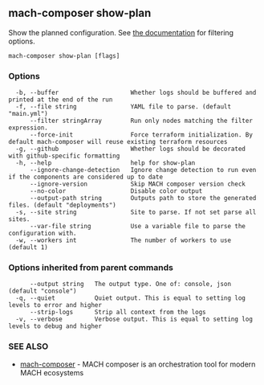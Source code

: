 ## mach-composer show-plan

Show the planned configuration. See [the documentation](/howto/cli/filtering-commands) for filtering options.

```
mach-composer show-plan [flags]
```

### Options

```
  -b, --buffer                    Whether logs should be buffered and printed at the end of the run
  -f, --file string               YAML file to parse. (default "main.yml")
      --filter stringArray        Run only nodes matching the filter expression.
      --force-init                Force terraform initialization. By default mach-composer will reuse existing terraform resources
  -g, --github                    Whether logs should be decorated with github-specific formatting
  -h, --help                      help for show-plan
      --ignore-change-detection   Ignore change detection to run even if the components are considered up to date
      --ignore-version            Skip MACH composer version check
      --no-color                  Disable color output
      --output-path string        Outputs path to store the generated files. (default "deployments")
  -s, --site string               Site to parse. If not set parse all sites.
      --var-file string           Use a variable file to parse the configuration with.
  -w, --workers int               The number of workers to use (default 1)
```

### Options inherited from parent commands

```
      --output string   The output type. One of: console, json (default "console")
  -q, --quiet           Quiet output. This is equal to setting log levels to error and higher
      --strip-logs      Strip all context from the logs
  -v, --verbose         Verbose output. This is equal to setting log levels to debug and higher
```

### SEE ALSO

* [mach-composer](mach-composer.md)	 - MACH composer is an orchestration tool for modern MACH ecosystems

